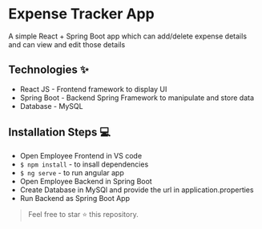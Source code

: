 # Expense Tracker App


 A simple React + Spring Boot app which can add/delete expense details and can view and edit those details


## Technologies ✨
-  React JS - Frontend framework to display UI
-  Spring Boot - Backend Spring Framework to manipulate and store data
-  Database - MySQL

##  Installation Steps 💻
-  Open Employee Frontend in VS code 
-  `$ npm install` - to insall dependencies
-  `$ ng serve` - to run angular app
- Open Employee Backend in Spring Boot
- Create Database in MySQl and provide the url in application.properties
- Run Backend as Spring Boot App


> Feel free to star ⭐ this repository.

 
